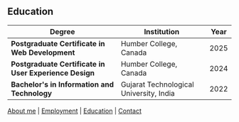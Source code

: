 ## Education

| Degree | Institution | Year |
|--------|------------|------|
| **Postgraduate Certificate in Web Development** | Humber College, Canada | 2025 |
| **Postgraduate Certificate in User Experience Design** | Humber College, Canada | 2024 |
| **Bachelor's in Information and Technology** | Gujarat Technological University, India | 2022 |

[About me](index.markdown) | 
[Employment](employment.markdown) | 
[Education](education.markdown) | 
[Contact](contact.markdown)
